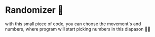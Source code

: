 # Randomizer 🐍
with this small piece of code, you can choose the movement's and numbers, where program will start picking numbers in this diapason 🕵️‍♂️
